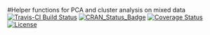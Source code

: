 #Helper functions for PCA and cluster analysis on mixed data
[![Travis-CI Build Status](https://travis-ci.org/zachmayer/convPkg.svg?branch=master)](https://travis-ci.org/zachmayer/convPkg)
[![CRAN_Status_Badge](http://www.r-pkg.org/badges/version/convPkg5)](http://cran.r-project.org/web/packages/convPkg5)
[![Coverage Status](https://img.shields.io/coveralls/zachmayer/convPkg.svg)](https://coveralls.io/r/zachmayer/convPkg?branch=master)
[![License](http://img.shields.io/:license-mit-blue.svg?style=flat)](http://badges.mit-license.org)
